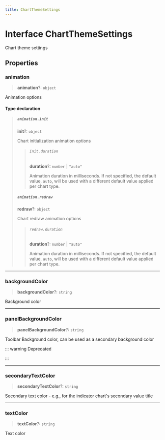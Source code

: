 ```yaml
---
title: ChartThemeSettings
---
```


# Interface ChartThemeSettings

Chart theme settings

## Properties

### animation

> **animation**?: `object`

Animation options

#### Type declaration

> ##### `animation.init`
>
> **init**?: `object`
>
> Chart initialization animation options
>
> > ###### `init.duration`
> >
> > **duration**?: `number` \| `"auto"`
> >
> > Animation duration in milliseconds.
> > If not specified, the default value, `auto`, will be used with a different default value applied per chart type.
> >
> >
>
> ##### `animation.redraw`
>
> **redraw**?: `object`
>
> Chart redraw animation options
>
> > ###### `redraw.duration`
> >
> > **duration**?: `number` \| `"auto"`
> >
> > Animation duration in milliseconds.
> > If not specified, the default value, `auto`, will be used with a different default value applied per chart type.
> >
> >
>
>

***

### backgroundColor

> **backgroundColor**?: `string`

Background color

***

### panelBackgroundColor

> **panelBackgroundColor**?: `string`

Toolbar Background color, can be used as a secondary background color

::: warning Deprecated

:::

***

### secondaryTextColor

> **secondaryTextColor**?: `string`

Secondary text color - e.g., for the indicator chart's secondary value title

***

### textColor

> **textColor**?: `string`

Text color
